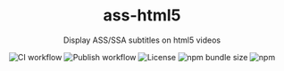 <div align="center">

# ass-html5

Display ASS/SSA subtitles on html5 videos 

![CI workflow](https://github.com/luxluth/ass-html5/actions/workflows/main.yml/badge.svg)
![Publish workflow](https://github.com/luxluth/ass-html5/actions/workflows/publish.yml/badge.svg)
![License](https://img.shields.io/github/license/luxluth/ass-html5?color=blue)
![npm bundle size](https://img.shields.io/bundlephobia/min/ass-html5)
![npm](https://img.shields.io/npm/v/ass-html5?logo=npm&color=red&link=https%3A%2F%2Fwww.npmjs.com%2Fpackage%2Fass-html5)

</div>
